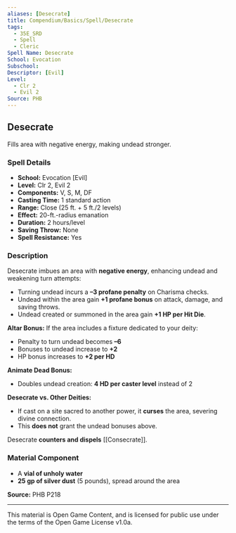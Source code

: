 ```yaml
---
aliases: [Desecrate]
title: Compendium/Basics/Spell/Desecrate
tags:
  - 35E_SRD
  - Spell
  - Cleric
Spell Name: Desecrate
School: Evocation
Subschool: 
Descriptor: [Evil]
Level:
  - Clr 2
  - Evil 2
Source: PHB
---
```


## Desecrate

Fills area with negative energy, making undead stronger.

### Spell Details

- **School:** Evocation [Evil]  
- **Level:** Clr 2, Evil 2  
- **Components:** V, S, M, DF  
- **Casting Time:** 1 standard action  
- **Range:** Close (25 ft. + 5 ft./2 levels)  
- **Effect:** 20-ft.-radius emanation  
- **Duration:** 2 hours/level  
- **Saving Throw:** None  
- **Spell Resistance:** Yes  

### Description

Desecrate imbues an area with **negative energy**, enhancing undead and weakening turn attempts:

- Turning undead incurs a **–3 profane penalty** on Charisma checks.
- Undead within the area gain **+1 profane bonus** on attack, damage, and saving throws.
- Undead created or summoned in the area gain **+1 HP per Hit Die**.

**Altar Bonus:** If the area includes a fixture dedicated to your deity:
- Penalty to turn undead becomes **–6**
- Bonuses to undead increase to **+2**
- HP bonus increases to **+2 per HD**

**Animate Dead Bonus:**
- Doubles undead creation: **4 HD per caster level** instead of 2

**Desecrate vs. Other Deities:**
- If cast on a site sacred to another power, it **curses** the area, severing divine connection.
- This **does not** grant the undead bonuses above.

 Desecrate **counters and dispels** [[Consecrate]].

### Material Component

- A **vial of unholy water**  
- **25 gp of silver dust** (5 pounds), spread around the area


**Source:** PHB P218

---

This material is Open Game Content, and is licensed for public use under  
the terms of the Open Game License v1.0a.
